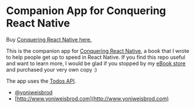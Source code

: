 # Companion App for Conquering React Native

Buy [Conquering React Native here.](https://gumroad.com/l/conqueringreactnative)

This is the companion app for [Conquering React Native](http://www.conqueringreactnative.com/), a book that I wrote to help people get up to speed in React Native. If you find this repo useful and want to learn more, I would be glad if you stopped by my [eBook store](https://gumroad.com/l/conqueringreactnative) and purchased your very own copy :)

The app uses the [Todos API](https://github.com/yonibot/Todos-API).



* [@yoniweisbrod](https://twitter.com/yoniweisbrod)
* [http://www.yoniweisbrod.com](http://www.yoniweisbrod.com)

